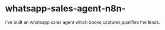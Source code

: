# whatsapp-sales-agent-n8n-
i've built an whatsapp sales agent which books,captures,qualifies the leads.
